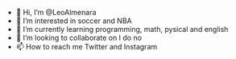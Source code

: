 - 👋 Hi, I’m @LeoAlmenara
- 👀 I’m interested in soccer and NBA
- 🌱 I’m currently learning programming, math, pysical and english
- 💞️ I’m looking to collaborate on I do no
- 📫 How to reach me Twitter and Instagram

<!---
LeoAlmenara/LeoAlmenara is a ✨ special ✨ repository because its `README.md` (this file) appears on your GitHub profile.
You can click the Preview link to take a look at your changes.
--->
